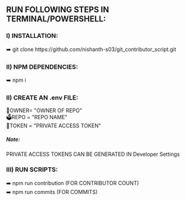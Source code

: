 <h2>RUN FOLLOWING STEPS IN TERMINAL/POWERSHELL:</h2>

<h3>I) INSTALLATION:</h3>
➡️ git clone https://github.com/nishanth-s03/git_contributor_script.git<br>

<h3>II) NPM DEPENDENCIES: </h3>
➡️ npm i

<h3>II) CREATE AN .env FILE:</h3>
👷OWNER= "OWNER OF REPO"<br>
🗳️REPO = "REPO NAME" <br>
🎫TOKEN = "PRIVATE ACCESS TOKEN"
<br>
<h5>Note:</h5> 
<h7>PRIVATE ACCESS TOKENS CAN BE GENERATED IN </>Developer Settings</h7>

<h3>III) RUN SCRIPTS:</h3>
➡️ npm run contribution (FOR CONTRIBUTOR COUNT)<br>
➡️ npm run commits (FOR COMMITS)<br>
